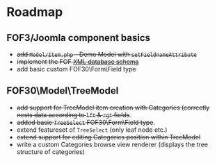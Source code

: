 # Roadmap

## FOF3/Joomla component basics
* ~~add `Model/Item.php` - Demo Model with `setFieldnameAttribute`~~
* ~~implement the FOF [XML database schema](https://github.com/akeeba/fof/wiki/The-XML-Database-Schema-Installer)~~
* add basic custom FOF30\Form\Field type

## FOF30\Model\TreeModel
* ~~add support for TreeModel item creation with Categories (correctly nests data according to `lft` & `rgt` fields~~.
* ~~added basic `TreeSelect` FOF30\Form\Field type~~.
* extend featureset of `TreeSelect` (only leaf node etc.)
* ~~extend support for editing Categories position within TreeModel~~
* write a custom Categories browse view renderer (displays the tree structure of categories)

